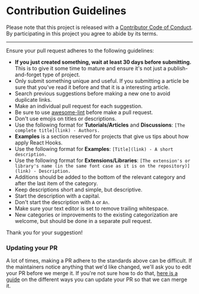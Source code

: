 # Contribution Guidelines

Please note that this project is released with a [Contributor Code of Conduct](code-of-conduct.md). By participating in this project you agree to abide by its terms.

---

Ensure your pull request adheres to the following guidelines:

- **If you just created something, wait at least 30 days before submitting.** This is to give it some time to mature and ensure it's not just a publish-and-forget type of project.
- Only submit something unique and useful. If you submitting a article be sure that you've read it before and that it is a interesting article.
- Search previous suggestions before making a new one to avoid duplicate links.
- Make an individual pull request for each suggestion.
- Be sure to use [awesome-lint](https://github.com/sindresorhus/awesome-lint) before make a pull request.
- Don't use emojis on titles or descriptions.
- Use the following format for **Tutorials/Articles** and **Discussions**: `[The complete title](link) - Authors.`
- **Examples** is a section reserved for projects that give us tips about how apply React Hooks.
- Use the following format for **Examples**: `[Title](link) - A short description.`
- Use the following format for **Extensions/Libraries**: `[The extension's or library's name (in the same font case as it is on the repository)](link) - Description.`
- Additions should be added to the bottom of the relevant category and after the last item of the category.
- Keep descriptions short and simple, but descriptive.
- Start the description with a capital.
- Don't start the description with `A` or `An`.
- Make sure your text editor is set to remove trailing whitespace.
- New categories or improvements to the existing categorization are welcome, but should be done in a separate pull request.

Thank you for your suggestion!

### Updating your PR

A lot of times, making a PR adhere to the standards above can be difficult. If the maintainers notice anything that we'd like changed, we'll ask you to edit your PR before we merge it. If you're not sure how to do that, [here is a guide](https://github.com/RichardLitt/knowledge/blob/master/github/amending-a-commit-guide.md) on the different ways you can update your PR so that we can merge it.
